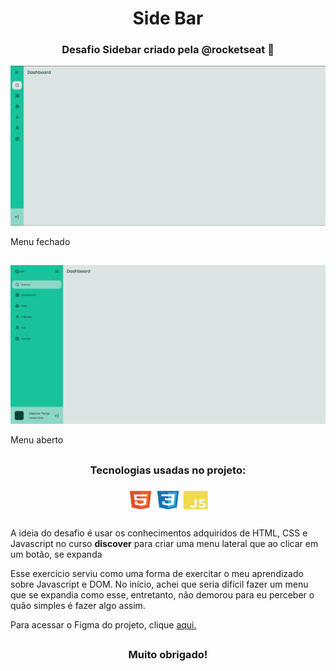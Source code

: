 <h1 align="center">Side Bar</h1>
<h3 align="center">Desafio Sidebar criado pela @rocketseat 🚀</h3>


<img src="https://raw.githubusercontent.com/gosttavo/SideBar/main/preview/preveiw-closed.png" alt="Menu fechado">
<p>Menu fechado</p>

##

<img src="https://raw.githubusercontent.com/gosttavo/SideBar/main/preview/preview-opened.png" alt="Menu aberto">
<p>Menu aberto</p>

##

<h3 align="center">Tecnologias usadas no projeto:<h3>
<div align="center">
  <img align="center" alt="HTML" height="30" width="40" src="https://raw.githubusercontent.com/devicons/devicon/master/icons/html5/html5-original.svg">
  <img align="center" alt="CSS" height="30" width="40" src="https://raw.githubusercontent.com/devicons/devicon/master/icons/css3/css3-original.svg">
  <img align="center" alt="Js" height="30" width="40" src="https://raw.githubusercontent.com/devicons/devicon/master/icons/javascript/javascript-plain.svg">
</div>

##

<p>A ideia do desafio é usar os conhecimentos adquiridos de HTML, CSS e Javascript no curso <strong>discover</strong> para criar uma menu lateral que ao clicar em um botão, se expanda</p>
<p>Esse exercício serviu como uma forma de exercitar o meu aprendizado sobre Javascript e DOM. No início, achei que seria difícil fazer um menu que se expandia como esse, entretanto, não demorou para eu perceber o quão simples é fazer algo assim.</p>
<p>Para acessar o Figma do projeto, clique <a href="https://www.figma.com/file/lLVM8nLc28r0miDYqCHKfg/DD-%2F-Sidebar-Responsiva-(Copy)?node-id=0%3A1">aqui.</a></p>

##

<h3 align="center">Muito obrigado!</h3>
